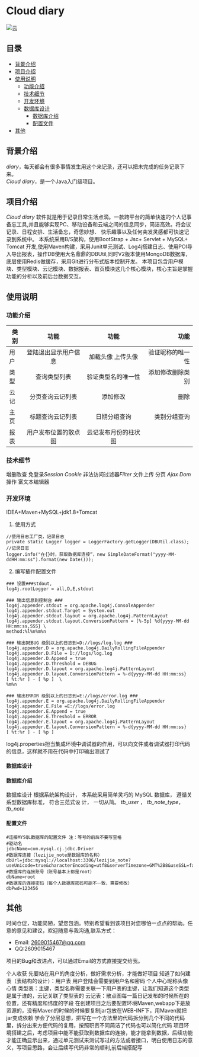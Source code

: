 # Cloud diary
 
![云](jetbrains://idea/navigate/reference?project=yun&path=~\Desktop\云.jpg)
 
## 目录
* [背景介绍](#背景介绍)
* [项目介绍](#项目介绍)
* [使用说明](#使用说明)
  * [功能介绍](#功能介绍)
  * [技术细节](#技术细节)
  * [开发环境](#开发环境)
  * [数据库设计](#数据库设计)
       * [数据库介绍](#数据库介绍)
       * [配置文件](#配置文件)
* [其他](#其他)
 
<a name="背景介绍"></a>
## 背景介绍
 
*diary*，每天都会有很多事情发生用这个来记录，还可以把未完成的任务记录下来。<br/>
*Cloud diary*，是一个Java入门级项目。
 
<a name="项目介绍"></a>
## 项目介绍
 
*Cloud diary* 软件就是用于记录日常生活点滴。一款跨平台的简单快速的个人记事备忘工具,并且能够实现PC、移动设备和云端之间的信息同步，简洁高效。将会议记录、日程安排、生活备忘，奇思妙想、 快乐趣事以及任何突发灵感都可快速记录到系统中。
本系统采用B/S架构，使用BootStrap + Jsc+ Servlet + MySQL+ Tomcat 开发,使用Maven构建，采用Junit单元测试、Log4j搭建日志、使用POI导入导出报表，操作DB使用大名鼎鼎的DBUtil,同时V2版本使用MongoDB数据库，底层使用Redis做缓存，采用Git进行分布式版本控制开发。
本项目包含用户模块、类型模块、云记模块、数据报表、首页模块这几个核心模块，核心主旨是掌握功能的分析以及前后台数据交互。
 
<a name="使用说明"></a>
## 使用说明
 
 <a name="功能介绍"></a>
 ### 功能介绍
 
 类别|功能              |功能             |功能
 ---|:--:             |:--:            |---:
 用户|登陆退出显示用户信息 |加载头像 上传头像  |验证昵称的唯一性
 类型|查询类型列表       |验证类型名的唯一性  |添加修改删除类别
 云记|分页查询云记列表    |添加修改|删除
 主页|标题查询云记列表    |日期分组查询       |类别分组查询
 报表|用户发布位置的散点图 |云记发布月份的柱状图 |
 
   
<a name="技术细节"></a>
### 技术细节
 
增删改查
免登录*Session* *Cookie*
非法访问过滤器*Filter*
文件上传
分页
*Ajax Dom*操作
富文本编辑器

<a name="开发环境"></a>
### 开发环境

IDEA+Maven+MySQL+jdk1.8+Tomcat
 
1. 使用方式
 
```
//使用日志工厂类，记录日志
private static Logger logger = LoggerFactory.getLogger(DBUtil.class);
//记录日志
logger.info("在{}时，获取数据库连接“，new SimpleDateFormat("yyyy-MM-ddHH:mm:ss").format(new Date()));

```
 

2. 编写插件配置文件
 
```
### 设置###stdout,
log4j.rootLogger = all,D,E,stdout

### 输出信息到控制台 ###
log4j.appender.stdout = org.apache.log4j.ConsoleAppender
log4j.appender.stdout.Target = System.out
log4j.appender.stdout.layout = org.apache.log4j.PatternLayout
log4j.appender.stdout.layout.ConversionPattern = [%-5p] %d{yyyy-MM-dd HH:mm:ss,SSS} \
method:%l%n%m%n

### 输出DEBUG 级别以上的日志到=D://logs/log.log ###
log4j.appender.D = org.apache.log4j.DailyRollingFileAppender
log4j.appender.D.File = D://logs/log.log
log4j.appender.D.Append = true
log4j.appender.D.Threshold = DEBUG 
log4j.appender.D.layout = org.apache.log4j.PatternLayout
log4j.appender.D.layout.ConversionPattern = %-d{yyyy-MM-dd HH:mm:ss}  [ %t:%r ] - [ %p ]  \
%m%n

### 输出ERROR 级别以上的日志到=E://logs/error.log ###
log4j.appender.E = org.apache.log4j.DailyRollingFileAppender
log4j.appender.E.File =E://logs/error.log
log4j.appender.E.Append = true
log4j.appender.E.Threshold = ERROR 
log4j.appender.E.layout = org.apache.log4j.PatternLayout
log4j.appender.E.layout.ConversionPattern = %-d{yyyy-MM-dd HH:mm:ss}  [ %t:%r ] - [ %p ]

```

   log4j.properties担当集成环境中调试器的作用，可以向文件或者调试器打印代码的信息，这样就不用在代码中打印输出测试了
 
<a name="数据库设计"></a>
#### 数据库设计
<a name="数据库介绍"></a>
#### 数据库介绍

  数据库设计 根据系统架构设计， 本系统采用简单灵巧的 MySQL 数据库， 遵循关系型数据库标准， 符合三范式设 计， 一切从简。
  *tb_user* ，
  *tb_note_type*，
  *tb_note*
  
 <a name="配置文件"></a>
 #### 配置文件
 
```
#连接MYSQL数据库的配置文件 注：等号的前后不要写空格
#驱动名
jdbcName=com.mysql.cj.jdbc.Driver
#数据库连接（lezijie_note是数据库的名称）
dbUrl=jdbc:mysql://localhost:3306/lezijie_note?useUnicode=true&characterEncoding=utf8&serverTimezone=GMT%2B8&useSSL=false
#数据库的连接账号（账号基本上都是root）
dbName=root
#数据库的连接密码（每个人数据库密码可能不一致，需要修改）
dbPwd=123456
```    
 

 

<a name="其他"></a>
## 其他
 
时间仓促，功能简陋，望您包涵。特别希望看到该项目对您哪怕一点点的帮助。任意的意见和建议，欢迎随意与我沟通,联系方式：
 
* Email: <2609015467@qq.com>
* QQ:2609015467
 
项目的Bug和改进点，可以通过Email的方式直接提交给我。

个人收获
先要站在用户的角度分析，做好需求分析，才能做好项目
知道了如何建表（表结构的设计）：用户表 用户登陆会需要到用户名和密码 个人中心昵称头像心情
类型表：主键，类型名称需要关联一下用户表的主键，让我们知道这个类型是属于谁的，云记关联了类型表的
云记表：散点图每一篇日记发布的时候所在的位置，还有精度和纬度的字段
在创建项目之后要配置环境Maven,webapp下是放资源的，没有Maven的时候的时候要复制jar包放在WEB-INF下，用Maven就把jar变成依赖
学会了分层思想，把写在一个方法里的代码拆分到几个不同的代码里，拆分出来方便代码的复用，按照职责不同简洁了代码也可以简化代码
项目环境搭建之后，考虑项目中能不能获取到数据库的连接，能才能拿到数据，后续功能才能正确显示出来，通过单元测试来测试写过的方法或者接口，明白使用日志的意义，写项目思路，会让后续写代码非常的顺利,前后端搭配写